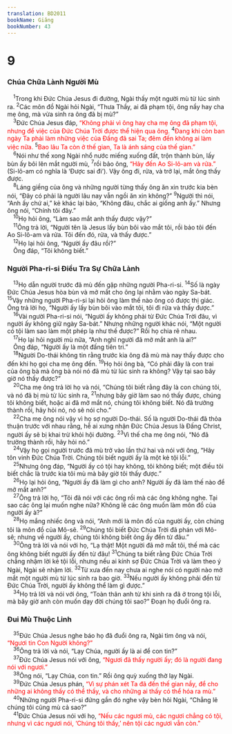 ```yaml
---
translation: BD2011
bookName: Giăng 
bookNumber: 43
---
```


<div class="title"><h1>9</h1><h3>Chúa Chữa Lành Người Mù</h3></div>
<span class="verse gi_9_1"> <sup>1</sup>Trong khi Ðức Chúa Jesus đi đường, Ngài thấy một người mù từ lúc sinh ra. </span>
<span class="verse gi_9_2"><sup>2</sup>Các môn đồ Ngài hỏi Ngài, “Thưa Thầy, ai đã phạm tội, ông nầy hay cha mẹ ông, mà vừa sinh ra ông đã bị mù?”<br/></span>
<span class="verse gi_9_3"> <sup>3</sup>Ðức Chúa Jesus đáp, <font color="red">“Không phải vì ông hay cha mẹ ông đã phạm tội, nhưng để việc của Ðức Chúa Trời được thể hiện qua ông. </font></span>
<span class="verse gi_9_4"><sup>4</sup><font color="red">Ðang khi còn ban ngày Ta phải làm những việc của Ðấng đã sai Ta; đêm đến không ai làm việc nữa. </font></span>
<span class="verse gi_9_5"><sup>5</sup><font color="red">Bao lâu Ta còn ở thế gian, Ta là ánh sáng của thế gian.”</font><br/></span>
<span class="verse gi_9_6"> <sup>6</sup>Nói như thế xong Ngài nhổ nước miếng xuống đất, trộn thành bùn, lấy bùn ấy bôi lên mắt người mù, </span>
<span class="verse gi_9_7"><sup>7</sup>rồi bảo ông, <font color="red">“Hãy đến Ao Si-lô-am và rửa.”</font> (Si-lô-am có nghĩa là ‘Ðược sai đi’). Vậy ông đi, rửa, và trở lại, mắt ông thấy được.<br/></span>
<span class="verse gi_9_8"> <sup>8</sup>Láng giềng của ông và những người từng thấy ông ăn xin trước kia bèn nói, “Ðây có phải là người lâu nay vẫn ngồi ăn xin không?” </span>
<span class="verse gi_9_9"><sup>9</sup>Người thì nói, “Anh ấy chứ ai,” kẻ khác lại bảo, “Không đâu, chắc ai giống anh ấy.” Nhưng ông nói, “Chính tôi đây.”<br/></span>
<span class="verse gi_9_10"> <sup>10</sup>Họ hỏi ông, “Làm sao mắt anh thấy được vậy?”<br/></span>
<span class="verse gi_9_11"> <sup>11</sup>Ông trả lời, “Người tên là Jesus lấy bùn bôi vào mắt tôi, rồi bảo tôi đến Ao Si-lô-am và rửa. Tôi đến đó, rửa, và thấy được.”<br/></span>
<span class="verse gi_9_12"> <sup>12</sup>Họ lại hỏi ông, “Người ấy đâu rồi?”<br/> Ông đáp, “Tôi không biết.”<br/></span>
<div class="title"><h3>Người Pha-ri-si Ðiều Tra Sự Chữa Lành</h3></div>
<span class="verse gi_9_13"> <sup>13</sup>Họ dẫn người trước đã mù đến gặp những người Pha-ri-si. </span>
<span class="verse gi_9_14"><sup>14</sup>Số là ngày Ðức Chúa Jesus hòa bùn và mở mắt cho ông lại nhằm vào ngày Sa-bát. </span>
<span class="verse gi_9_15"><sup>15</sup>Vậy những người Pha-ri-si lại hỏi ông làm thế nào ông có được thị giác. Ông trả lời họ, “Người ấy lấy bùn bôi vào mắt tôi, tôi đi rửa và thấy được.”<br/></span>
<span class="verse gi_9_16"> <sup>16</sup>Vài người Pha-ri-si nói, “Người ấy không phải từ Ðức Chúa Trời đâu, vì người ấy không giữ ngày Sa-bát.” Nhưng những người khác nói, “Một người có tội làm sao làm một phép lạ như thế được?” Rồi họ chia rẽ nhau. <br/></span>
<span class="verse gi_9_17"> <sup>17</sup>Họ lại hỏi người mù nữa, “Anh nghĩ người đã mở mắt anh là ai?”<br/> Ông đáp, “Người ấy là một đấng tiên tri.”<br/></span>
<span class="verse gi_9_18"> <sup>18</sup>Người Do-thái không tin rằng trước kia ông đã mù mà nay thấy được cho đến khi họ gọi cha mẹ ông đến. </span>
<span class="verse gi_9_19"><sup>19</sup>Họ hỏi ông bà, “Có phải đây là con trai của ông bà mà ông bà nói nó đã mù từ lúc sinh ra không? Vậy tại sao bây giờ nó thấy được?”<br/></span>
<span class="verse gi_9_20"> <sup>20</sup>Cha mẹ ông trả lời họ và nói, “Chúng tôi biết rằng đây là con chúng tôi, và nó đã bị mù từ lúc sinh ra, </span>
<span class="verse gi_9_21"><sup>21</sup>nhưng bây giờ làm sao nó thấy được, chúng tôi không biết, hoặc ai đã mở mắt nó, chúng tôi không biết. Nó đã trưởng thành rồi, hãy hỏi nó, nó sẽ nói cho.”<br/></span>
<span class="verse gi_9_22"> <sup>22</sup>Cha mẹ ông nói vậy vì họ sợ người Do-thái. Số là người Do-thái đã thỏa thuận trước với nhau rằng, hễ ai xưng nhận Ðức Chúa Jesus là Ðấng Christ, người ấy sẽ bị khai trừ khỏi hội đường. </span>
<span class="verse gi_9_23"><sup>23</sup>Vì thế cha mẹ ông nói, “Nó đã trưởng thành rồi, hãy hỏi nó.”<br/></span>
<span class="verse gi_9_24"> <sup>24</sup>Vậy họ gọi người trước đã mù trở vào lần thứ hai và nói với ông, “Hãy tôn vinh Ðức Chúa Trời. Chúng tôi biết người ấy là một kẻ tội lỗi.”<br/></span>
<span class="verse gi_9_25"> <sup>25</sup>Nhưng ông đáp, “Người ấy có tội hay không, tôi không biết; một điều tôi biết chắc là trước kia tôi mù mà bây giờ tôi thấy được.”<br/></span>
<span class="verse gi_9_26"> <sup>26</sup>Họ lại hỏi ông, “Người ấy đã làm gì cho anh? Người ấy đã làm thế nào để mở mắt anh?”<br/></span>
<span class="verse gi_9_27"> <sup>27</sup>Ông trả lời họ, “Tôi đã nói với các ông rồi mà các ông không nghe. Tại sao các ông lại muốn nghe nữa? Không lẽ các ông muốn làm môn đồ của người ấy à?”<br/></span>
<span class="verse gi_9_28"> <sup>28</sup>Họ mắng nhiếc ông và nói, “Anh mới là môn đồ của người ấy, còn chúng tôi là môn đồ của Mô-sê. </span>
<span class="verse gi_9_29"><sup>29</sup>Chúng tôi biết Ðức Chúa Trời đã phán với Mô-sê; nhưng về người ấy, chúng tôi không biết ông ấy đến từ đâu.”<br/></span>
<span class="verse gi_9_30"> <sup>30</sup>Ông trả lời và nói với họ, “Lạ thật! Một người đã mở mắt tôi, thế mà các ông không biết người ấy đến từ đâu! </span>
<span class="verse gi_9_31"><sup>31</sup>Chúng ta biết rằng Ðức Chúa Trời chẳng nhậm lời kẻ tội lỗi, nhưng nếu ai kính sợ Ðức Chúa Trời và làm theo ý Ngài, Ngài sẽ nhậm lời. </span>
<span class="verse gi_9_32"><sup>32</sup>Từ xưa đến nay chưa ai nghe nói có người nào mở mắt một người mù từ lúc sinh ra bao giờ. </span>
<span class="verse gi_9_33"><sup>33</sup>Nếu người ấy không phải đến từ Ðức Chúa Trời, người ấy không thể làm gì được.”<br/></span>
<span class="verse gi_9_34"> <sup>34</sup>Họ trả lời và nói với ông, “Toàn thân anh từ khi sinh ra đã ở trong tội lỗi, mà bây giờ anh còn muốn dạy đời chúng tôi sao?” Ðoạn họ đuổi ông ra.<br/></span>
<div class="title"><h3>Ðui Mù Thuộc Linh</h3></div>
<span class="verse gi_9_35"> <sup>35</sup>Ðức Chúa Jesus nghe báo họ đã đuổi ông ra, Ngài tìm ông và nói, <font color="red">“Ngươi tin Con Người không?”</font><br/></span>
<span class="verse gi_9_36"> <sup>36</sup>Ông trả lời và nói, “Lạy Chúa, người ấy là ai để con tin?”<br/></span>
<span class="verse gi_9_37"> <sup>37</sup>Ðức Chúa Jesus nói với ông, <font color="red">“Ngươi đã thấy người ấy; đó là người đang nói với ngươi.”</font><br/></span>
<span class="verse gi_9_38"> <sup>38</sup>Ông nói, “Lạy Chúa, con tin.” Rồi ông quỳ xuống thờ lạy Ngài.<br/></span>
<span class="verse gi_9_39"> <sup>39</sup>Ðức Chúa Jesus phán, <font color="red">“Vì sự phán xét Ta đã đến thế gian nầy, để cho những ai không thấy có thể thấy, và cho những ai thấy có thể hóa ra mù.”</font><br/></span>
<span class="verse gi_9_40"> <sup>40</sup>Những người Pha-ri-si đứng gần đó nghe vậy bèn hỏi Ngài, “Chẳng lẽ chúng tôi cũng mù cả sao?”<br/></span>
<span class="verse gi_9_41"> <sup>41</sup>Ðức Chúa Jesus nói với họ, <font color="red">“Nếu các ngươi mù, các ngươi chẳng có tội, nhưng vì các ngươi nói, ‘Chúng tôi thấy,’ nên tội các ngươi vẫn còn.”</font><br/></span>
